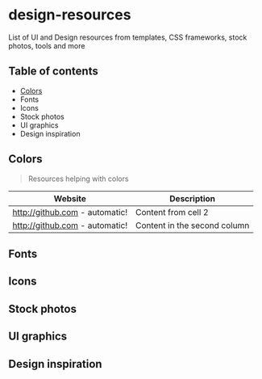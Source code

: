# design-resources
List of UI and Design resources from templates, CSS frameworks, stock photos, tools and more

## Table of contents
* [Colors](#Colors)
* Fonts
* Icons
* Stock photos
* UI graphics
* Design inspiration

## Colors
> Resources helping with colors

Website | Description
------------ | -------------
http://github.com - automatic! | Content from cell 2
http://github.com - automatic! | Content in the second column

## Fonts

## Icons

## Stock photos

## UI graphics

## Design inspiration
